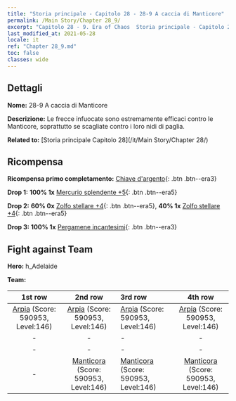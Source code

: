 ```yaml
---
title: "Storia principale - Capitolo 28 - 28-9 A caccia di Manticore"
permalink: /Main Story/Chapter 28_9/
excerpt: "Capitolo 28 - 9. Era of Chaos  Storia principale - Capitolo 28_9. 28-9 A caccia di Manticore"
last_modified_at: 2021-05-28
locale: it
ref: "Chapter 28_9.md"
toc: false
classes: wide
---
```


## Dettagli

 **Nome:** 28-9 A caccia di Manticore

 **Descrizione:** Le frecce infuocate sono estremamente efficaci contro le Manticore, soprattutto se scagliate contro i loro nidi di paglia.

 **Related to:** [Storia principale Capitolo 28](/it/Main Story/Chapter 28/)

## Ricompensa

 **Ricompensa primo completamento:** [Chiave d'argento](/ItemsIT/con_693/){: .btn .btn--era3}

 **Drop 1:** **100% 1x** [Mercurio splendente +5](/ItemsIT/mat_98/){: .btn .btn--era5}

 **Drop 2:** **60% 0x** [Zolfo stellare +4](/ItemsIT/mat_92/){: .btn .btn--era5}, **40% 1x** [Zolfo stellare +4](/ItemsIT/mat_92/){: .btn .btn--era5}

 **Drop 3:** **100% 1x** [Pergamene incantesimi](/ItemsIT/con_694/){: .btn .btn--era3}


## Fight against Team
 **Hero:** h_Adelaide

 **Team:**


  | 1st row | 2nd row | 3rd row | 4th row |
  |:----:|:----:|:----|:----:|
  | [Arpia](/it/units/Harpy/) (Score: 590953, Level:146)  | [Arpia](/it/units/Harpy/) (Score: 590953, Level:146)  | [Arpia](/it/units/Harpy/) (Score: 590953, Level:146)  | [Arpia](/it/units/Harpy/) (Score: 590953, Level:146)  |
  | - | - | - | - |
  | - | - | - | - |
  | - | [Manticora](/it/units/Manticore/) (Score: 590953, Level:146)  | [Manticora](/it/units/Manticore/) (Score: 590953, Level:146)  | [Manticora](/it/units/Manticore/) (Score: 590953, Level:146)  |


